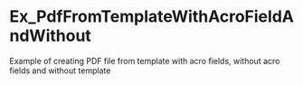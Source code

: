 # Ex_PdfFromTemplateWithAcroFieldAndWithout
Example of creating PDF file from template with acro fields, without acro fields and without template
